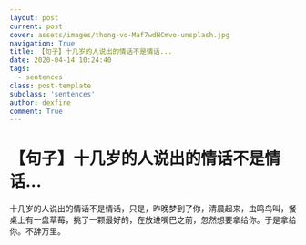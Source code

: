 ```yaml
---
layout: post
current: post
cover: assets/images/thong-vo-Maf7wdHCmvo-unsplash.jpg
navigation: True
title: 【句子】十几岁的人说出的情话不是情话...
date: 2020-04-14 10:24:40
tags:
  - sentences
class: post-template
subclass: 'sentences'
author: dexfire
comment: True
---
```


# 【句子】十几岁的人说出的情话不是情话...

十几岁的人说出的情话不是情话，只是，昨晚梦到了你，清晨起来，虫鸣鸟叫，餐桌上有一盘草莓，挑了一颗最好的，在放进嘴巴之前，忽然想要拿给你。于是拿给你。不辞万里。